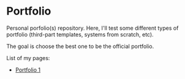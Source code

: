 # Portfolio

Personal porfolio(s) repository. 
Here, I'll test some different types of portfolio (third-part templates, systems from scratch, etc).

The goal is choose the best one to be the official portfolio.

List of my pages:
 * [Portfolio 1](https://airtonbjunior.github.io/portfolio/v1/)
